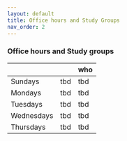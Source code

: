 ```yaml
---
layout: default 
title: Office hours and Study Groups 
nav_order: 2
---
```



### Office hours and Study groups 


|           |          | who |
|:-------------|:------------------|:------|
| Sundays      | tbd  | tbd  |
| Mondays      | tbd  | tbd  |
| Tuesdays     | tbd  | tbd  |
| Wednesdays   | tbd  | tbd  |
| Thursdays    | tbd  | tbd  |




